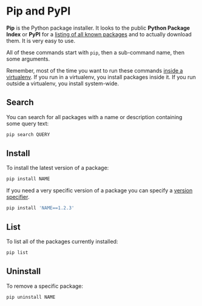 # Pip and PyPI

**Pip** is the Python package installer.
It looks to the public **Python Package Index** or **PyPI** for a [listing of all known packages](https://pypi.python.org/pypi) and to actually download them.
It is very easy to use.

All of these commands start with `pip`, then a sub-command name, then some arguments.

Remember, most of the time you want to run these commands [inside a virtualenv](/notes/py-virtualenv.md).
If you run in a virtualenv, you install packages inside it.
If you run outside a virtualenv, you install system-wide.

## Search

You can search for all packages with a name or description containing some query text:

```bash
pip search QUERY
```

## Install

To install the latest version of a package:

```bash
pip install NAME
```

If you need a very specific version of a package you can specify a [version specifier](https://www.python.org/dev/peps/pep-0440/#version-specifiers).

```bash
pip install 'NAME==1.2.3'
```

## List

To list all of the packages currently installed:

```bash
pip list
```

## Uninstall

To remove a specific package:

```bash
pip uninstall NAME
```
